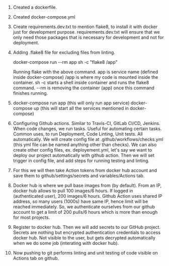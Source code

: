 1. Created a dockerfile.
2. Created docker-compose.yml
3. Create requirements.dev.txt to mention flake8, to install it with docker just for development purpose.
   requirements.dev.txt will ensure that we only need those packages that is necessary for development and not for deployment.
4. Adding .flake8 file for excluding files from linting.

   docker-compose run --rm app sh -c "flake8 /app"

   Running flake with the above command. app is service name (defined inside docker-compose)
   /app is where my code is mounted inside the container. sh -c starts a shell inside container and runs
   the flake8 command. --rm is removing the container (app) once this command finishes running.
5. docker-compose run app (this will only run app service)
   docker-compose up (this will start all the services mentioned in docker-compose)
6. Configuring Github actions. Similar to Travis-CI, GitLab CI/CD, Jenkins. When code changes, we run tasks.
   Useful for automating certain tasks. Common uses, to run Deployment, Code Linting, Unit tests. All automatically.
   We will create config file at .github/workflows/checks.yml (this yml file can be named anything other than checks).
   We can also create other config files, ex. deployement.yml, let's say we want to deploy our project automatically with github action.
   Then we will set trigger in config file, and add steps for running testing and linting.
7. For this we will then take Action tokens from docker hub account and save them to github/settings/secrets and variables/Actions tab.
8. Docker hub is where we pull base images from (by default).
   From an IP, docker hub allows to pull 100 images/6 hours. If logged in (authenticated user), 200 images/6 hours.
   Github Action uses shared IP address, so many users (1000s) have same IP, hence limit will be reached immediately.
   So, we authenticate ourselves from our github account to get a limit of 200 pulls/6 hours which is more than enough for most projects.
9. Register to docker hub. Then we will add secrets to our GitHub project.
   Secrets are nothing but encrypted authentication credentials to access docker hub.
   Not visible to the user, but gets decrypted automatically when we do some job (interating with docker hub).
10. Now pushing to git performs linting and unit testing of code visible on Actions tab on github.
